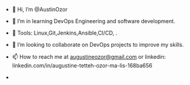 - 👋 Hi, I’m @AustinOzor
- 👀 I’m in learning DevOps Engineering and software development.
- 🌱 Tools: Linux,Git,Jenkins,Ansible,CI/CD, .
- 💞️ I’m looking to collaborate on DevOps projects to improve my skills.
- 📫 How to reach me at augustineozor@gmail.com or linkedin: linkedin.com/in/augustine-tetteh-ozor-ma-lis-168ba656

- 

<!---
AustinOzor/AustinOzor is a ✨ special ✨ repository because its `README.md` (this file) appears on your GitHub profile.
You can click the Preview link to take a look at your changes.
--->
